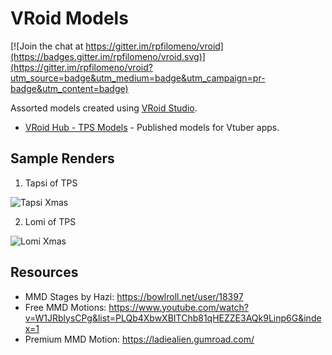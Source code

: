 VRoid Models
============

[![Join the chat at https://gitter.im/rpfilomeno/vroid](https://badges.gitter.im/rpfilomeno/vroid.svg)](https://gitter.im/rpfilomeno/vroid?utm_source=badge&utm_medium=badge&utm_campaign=pr-badge&utm_content=badge)

Assorted models created using [VRoid Studio](https://vroid.com/en/studio).

* [VRoid Hub - TPS Models](https://hub.vroid.com/en/characters/2056041647174037182) - Published models for Vtuber apps.

Sample Renders
--------------

1. Tapsi of TPS

![Tapsi Xmas](https://github.com/rpfilomeno/vroid/blob/master/renders/tapsi-xmas.png?raw=true)

2. Lomi of TPS

![Lomi Xmas](https://github.com/rpfilomeno/vroid/blob/master/renders/lomi-xmas.png?raw=true)


Resources
----------

* MMD Stages by Hazi: https://bowlroll.net/user/18397
* Free MMD Motions: https://www.youtube.com/watch?v=W1JRblysCPg&list=PLQb4XbwXBITChb81qHEZZE3AQk9Linp6G&index=1
* Premium MMD Motion: https://ladiealien.gumroad.com/
